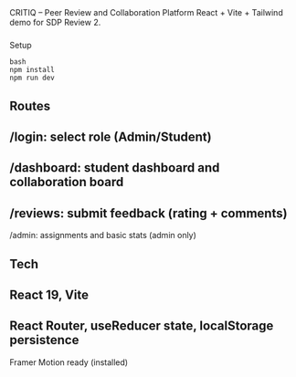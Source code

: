 ##
 CRITIQ – Peer Review and Collaboration Platform
React + Vite + Tailwind demo for SDP Review 2.
###
 Setup
```
bash
npm install
npm run dev
```
###
 
Routes
-
 
/login: select role (Admin/Student)
-
 
/dashboard: student dashboard and collaboration board
-
 
/reviews: submit feedback (rating + comments)
-
 /admin: assignments and basic stats (admin only)
###
 
Tech
-
 
React 19, Vite
-
 
React Router, useReducer state, localStorage persistence
-
 Framer Motion ready (installed)

<!-- temp change 3 -->

